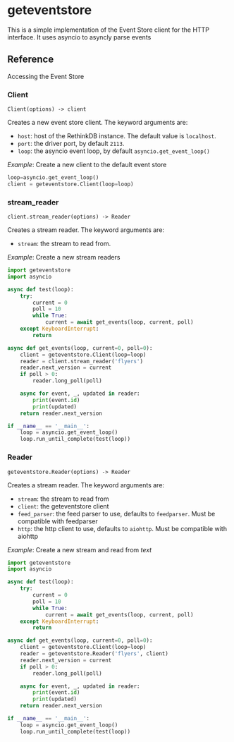 geteventstore
========================

This is a simple implementation of the Event Store client for the HTTP interface. It uses asyncio to asyncly parse events

## Reference

Accessing the Event Store

### Client

`Client(options) -> client`

Creates a new event store client. The keyword arguments are:

- `host`: host of the RethinkDB instance. The default value is `localhost`.
- `port`: the driver port, by default `2113`.
- `loop`: the asyncio event loop, by default `asyncio.get_event_loop()`

*Example*: Create a new client to the default event store

```python
loop=asyncio.get_event_loop()
client = geteventstore.Client(loop=loop)
```

### stream_reader

`client.stream_reader(options) -> Reader`

Creates a stream reader. The keyword arguments are:

- `stream`: the stream to read from.

*Example*: Create a new stream readers

```python
import geteventstore
import asyncio

async def test(loop):
    try:
        current = 0
        poll = 10
        while True:
            current = await get_events(loop, current, poll)
    except KeyboardInterrupt:
        return

async def get_events(loop, current=0, poll=0):
    client = geteventstore.Client(loop=loop)
    reader = client.stream_reader('flyers')
    reader.next_version = current
    if poll > 0:
        reader.long_poll(poll)

    async for event, _, updated in reader:
        print(event.id)
        print(updated)
    return reader.next_version

if __name__ == '__main__':
    loop = asyncio.get_event_loop()
    loop.run_until_complete(test(loop))
```

### Reader

`geteventstore.Reader(options) -> Reader`

Creates a stream reader. The keyword arguments are:

- `stream`: the stream to read from
- `client`: the geteventstore client
- `feed_parser`: the feed parser to use, defaults to `feedparser`. Must be compatible with feedparser
- `http`: the http client to use, defaults to `aiohttp`. Must be compatible with aiohttp

*Example*: Create a new stream and read from *text*

```python
import geteventstore
import asyncio

async def test(loop):
    try:
        current = 0
        poll = 10
        while True:
            current = await get_events(loop, current, poll)
    except KeyboardInterrupt:
        return

async def get_events(loop, current=0, poll=0):
    client = geteventstore.Client(loop=loop)
    reader = geteventstore.Reader('flyers', client)
    reader.next_version = current
    if poll > 0:
        reader.long_poll(poll)

    async for event, _, updated in reader:
        print(event.id)
        print(updated)
    return reader.next_version

if __name__ == '__main__':
    loop = asyncio.get_event_loop()
    loop.run_until_complete(test(loop))
```
